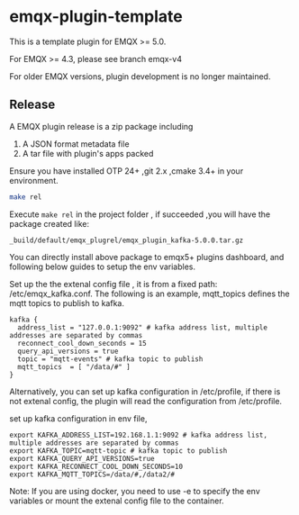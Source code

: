 # emqx-plugin-template

This is a template plugin for EMQX >= 5.0.

For EMQX >= 4.3, please see branch emqx-v4

For older EMQX versions, plugin development is no longer maintained.

## Release

A EMQX plugin release is a zip package including

1. A JSON format metadata file
2. A tar file with plugin's apps packed

Ensure you have installed OTP 24+ ,git 2.x ,cmake 3.4+ in your environment.

```bash
make rel
```

Execute `make rel` in the project folder , if succeeded ,you will have the package created like:

```
_build/default/emqx_plugrel/emqx_plugin_kafka-5.0.0.tar.gz
```

You can directly install above package to emqx5+ plugins dashboard, and following below guides to setup the env variables.

Set up the the extenal config file , it is from a fixed path: /etc/emqx_kafka.conf. The following is an example, mqtt_topics defines the mqtt topics to publish to kafka.

```
kafka {
  address_list = "127.0.0.1:9092" # kafka address list, multiple addresses are separated by commas
  reconnect_cool_down_seconds = 15
  query_api_versions = true
  topic = "mqtt-events" # kafka topic to publish
  mqtt_topics  = [ "/data/#" ]
}
```

Alternatively, you can set up kafka configuration in /etc/profile, if there is not extenal config, the plugin will read the configuration from /etc/profile.

set up kafka configuration in env file, 
```
export KAFKA_ADDRESS_LIST=192.168.1.1:9092 # kafka address list, multiple addresses are separated by commas
export KAFKA_TOPIC=mqtt-topic # kafka topic to publish
export KAFKA_QUERY_API_VERSIONS=true
export KAFKA_RECONNECT_COOL_DOWN_SECONDS=10
export KAFKA_MQTT_TOPICS=/data/#,/data2/#
```
Note: If you are using docker, you need to use -e to specify the env variables or  mount the extenal config file to the container.



